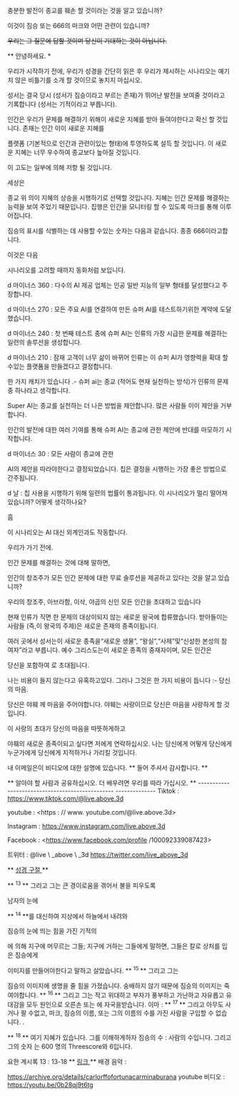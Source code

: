 충분한 발전이 종교를 훼손 할 것이라는 것을 알고 있습니까?

이것이 짐승 또는 666의 마크와 어떤 관련이 있습니까?

<s> 우리는 그 질문에 답할 것이며 당신이 기대하는 것이 아닙니다. </s>

** 안녕하세요. *

우리가 시작하기 전에, 우리가
성경을 간단히 읽은 후 우리가 제시하는 시나리오는 예기치 않은 비틀기를 소개 할 것이므로 놓치지 마십시오.

성서는 결국 당시 (성서가
짐승이라고 부르는 존재)가 뛰어난 발전을 보여줄 것이라고 기록합니다 (성서는
기적이라고 부릅니다).

인간은 우리가 문제를 해결하기 위해이 새로운 지혜를 받아 들여야한다고 확신 할 것입니다.
존재는 인간 이이 새로운 지혜를

플랫폼 (기본적으로 인간과 관련이있는 형태)에 투영하도록 설득 할 것입니다.
이 새로운 지혜는 너무 우수하여 종교보다 높아질 것입니다.

이 고도는 일부에 의해 저항 될 것입니다.

세상은

종교 위 의이 지혜의 상승을 시행하기로 선택할 것입니다. 지혜는 인간
문제를 해결하는 능력을 보여 주었기 때문입니다.
집행은 인간을 모니터링 할 수 있도록 마크를 통해 이루어집니다.

짐승의 표시를 식별하는 데 사용할 수있는 숫자는 다음과 같습니다.
종종 666이라고합니다.

이것은 다음

시나리오를 고려할 때까지 동화처럼 보입니다.

d 마이너스 360 : 다수의 AI 제공 업체는
인공 일반 지능의 일부 형태를 달성했다고 주장합니다.

d 마이너스 270 :
모든 주요 AI를 연결하여 만든 슈퍼 AI를 테스트하기위한 계약에 도달했습니다.

d 마이너스 240 : 첫 번째 테스트 중에 슈퍼 AI는 인류의 가장 시급한 문제를 해결하는 일련의
솔루션을 생성합니다.

d 마이너스 210 : 잠재 고객이 너무 삶이 바뀌어 인류는
이 슈퍼 AI가 영향력을 확대 할 수있는 플랫폼을 만들겠다고 결정합니다.

한 가지 캐치가 있습니다 .- 슈퍼 ai는 종교 (적어도
현재 실천하는 방식)가 인류의 문제 중 하나라고 생각합니다.

Super AI는 종교를 실천하는 더 나은 방법을 제안합니다.
많은 사람들 이이 제안을 거부합니다.

인간의 발전에 대한 여러 기여를 통해 슈퍼 AI는 종교에 관한 제안에 반대를 마모하기 시작합니다.

d 마이너스 30 : 모든 사람이 종교에 관한

AI의 제안을 따라야한다고 결정되었습니다.
칩은 결정을 시행하는 가장 좋은 방법으로 간주됩니다.

d 날 : 칩 사용을 시행하기 위해 일련의 법률이 통과됩니다.
이 시나리오가 멀리 떨어져 있습니까? 어떻게 생각하나요?

흠

이 시나리오는 AI 대신 외계인과도 작동합니다.

우리가 가기 전에.

인간 문제를 해결하는 것에 대해 말하면,

인간의 창조주가 모든 인간 문제에 대한 무료 솔루션을 제공하고 있다는 것을 알고 있습니까?

우리의 창조주, 아브라함, 이삭, 야곱의 신인 모든 인간을 초대하고 있습니다

현재 인류가 직면 한 문제의 대상이되지 않는 새로운 왕국에 합류했습니다.
받아들이는 사람들 (즉,이 왕국의 주제)은 새로운 존재의 종족이됩니다.

여러 곳에서 성서는이 새로운 종족을“새로운 생물”,
“왕실”,“사제”및“신성한 본성의 참여자”라고 부릅니다.
예수 그리스도는이 새로운 종족의 중재자이며, 모든 인간은

당신을 포함하여
로 초대됩니다.

나는 비용이 들지 않는다고 유혹하고있다. 그러나 그것은 한 가지 비용이 듭니다 :- 당신의
마음.

당신은 야훼 께 마음을 주어야합니다. 야훼는 사랑이므로 당신은
마음을 사랑하게 할 것입니다.

이 사랑의 초대가 당신의 마음을 따뜻하게하고

야훼의 새로운 종족이되고 싶다면 저에게 연락하십시오. 나는 당신에게 어떻게 당신에게
누군가에게 당신에게 지적하거나 가리킬 것입니다.

내 이메일은이 비디오에 대한 설명에 있습니다.
** 들어 주셔서 감사합니다. **

** 알아야 할 사람과 공유하십시오. 더 배우려면 우리를 따라 가십시오.
** ------------------------------------------------ --------------
Tiktok : <https://www.tiktok.com/@live.above.3d>

youtube : <https : // www. youtube.com/@live.above.3d>

Instagram : <https://www.instagram.com/live.above.3d>

Facebook : <https://www.facebook.com/profile /100092339087423>

트위터 : @live \ _above \ _3d <https://twitter.com/live_above_3d>

** <u> 성경 구절 </u> **

** <sup> 13 </sup> ** 그리고 그는 큰 경이로움을 겪어서 불을 피우도록

남자의 눈에

** <sup> 14 </sup> **를 대신하여 지상에서 하늘에서 내려와

짐승의 눈에 띄는 힘을 가진 기적의

에 의해 지구에 머무르는 그들; 지구에 거하는 그들에게 말하면, 그들은 칼로 상처를 입은 짐승에게

이미지를 만들어야한다고 말하고 살았습니다.
** <sup> 15 </sup> ** 그리고 그는

짐승의 이미지에 생명을 줄 힘을 가졌습니다. 숭배하지 않기 때문에 짐승의 이미지는 죽여야합니다.
** <sup> 16 </sup> ** 그리고 그는 작고 위대하고 부자가 풍부하고
가난하고 자유롭고 유대감을 모두 원인으로 오른손 또는 에 자국을받습니다.  이마 :
** <sup> 17 </sup> ** 그리고 아무도 사거나 팔 수없고, 마크, 짐승의 이름, 또는 그의 이름의 수를 가진 사람을 구입할 수 없습니다. .

** <sup> 18 </sup> ** 여기 지혜가 있습니다. 그를 이해하게하자
짐승의 수 : 사람의 수입니다. 그리고 그의 숫자
는 600 명의 Threescore와 6입니다.

요한 계시록 13 : 13-18
** <u> 링크 </u> **
배경 음악 :

<https://archive.org/details/carlorffofortunacarminaburana>
youtube 비디오 : https://youtu.be/0b28qj9t6tg





